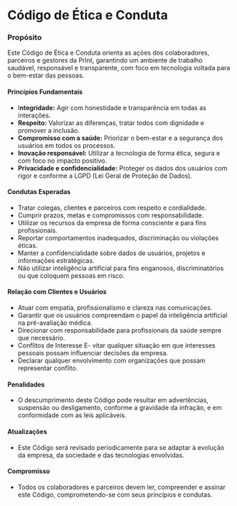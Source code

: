 # Código de Ética e Conduta
### Propósito 
Este Código de Ética e Conduta orienta as ações dos colaboradores, parceiros e gestores da PrInt, garantindo um ambiente de trabalho saudável, responsável e transparente, com foco em tecnologia voltada para o bem-estar das pessoas.

#### Princípios Fundamentais
- I**ntegridade:** Agir com honestidade e transparência em todas as interações.
- **Respeito:** Valorizar as diferenças, tratar todos com dignidade e promover a inclusão.
- **Compromisso com a saúde:** Priorizar o bem-estar e a segurança dos usuários em todos os processos.
- **Inovação responsável:** Utilizar a tecnologia de forma ética, segura e com foco no impacto positivo.
- **Privacidade e confidencialidade:** Proteger os dados dos usuários com rigor e conforme a LGPD (Lei Geral de Proteção de Dados).

#### Condutas Esperadas
- Tratar colegas, clientes e parceiros com respeito e cordialidade.
- Cumprir prazos, metas e compromissos com responsabilidade.
- Utilizar os recursos da empresa de forma consciente e para fins profissionais.
- Reportar comportamentos inadequados, discriminação ou violações éticas.
- Manter a confidencialidade sobre dados de usuários, projetos e informações estratégicas.
- Não utilizar inteligência artificial para fins enganosos, discriminatórios ou que coloquem pessoas em risco.

#### Relação com Clientes e Usuários
- Atuar com empatia, profissionalismo e clareza nas comunicações.
- Garantir que os usuários compreendam o papel da inteligência artificial na pré-avaliação médica.
- Direcionar com responsabilidade para profissionais da saúde sempre que necessário.
- Conflitos de Interesse
E- vitar qualquer situação em que interesses pessoais possam influenciar decisões da empresa.
- Declarar qualquer envolvimento com organizações que possam representar conflito.

#### Penalidades
- O descumprimento deste Código pode resultar em advertências, suspensão ou desligamento, conforme a gravidade da infração, e em conformidade com as leis aplicáveis.

#### Atualizações
- Este Código será revisado periodicamente para se adaptar à evolução da empresa, da sociedade e das tecnologias envolvidas.

#### Compromisso
- Todos os colaboradores e parceiros devem ler, compreender e assinar este Código, comprometendo-se com seus princípios e condutas.

